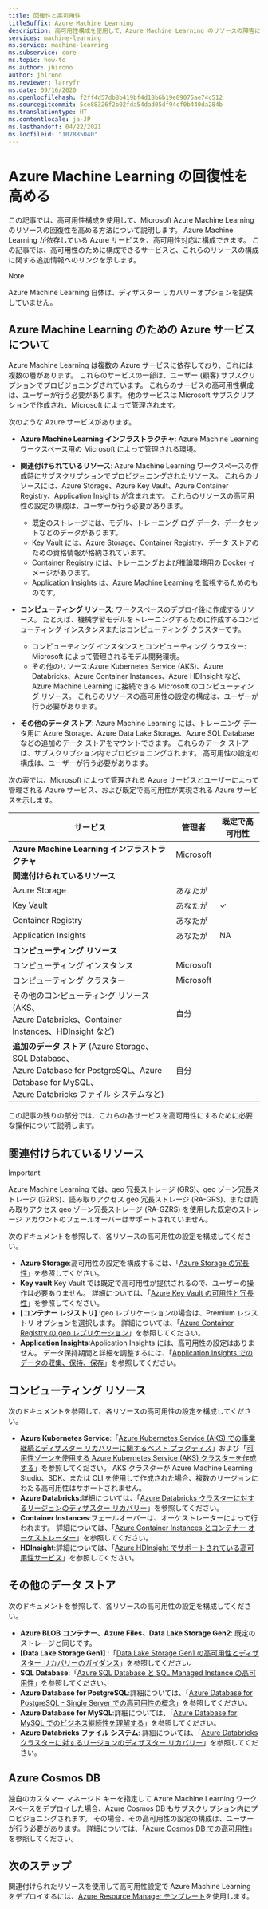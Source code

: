 ```yaml
---
title: 回復性と高可用性
titleSuffix: Azure Machine Learning
description: 高可用性構成を使用して、Azure Machine Learning のリソースの障害に対する回復性を高める方法について説明します。
services: machine-learning
ms.service: machine-learning
ms.subservice: core
ms.topic: how-to
ms.author: jhirono
author: jhirono
ms.reviewer: larryfr
ms.date: 09/16/2020
ms.openlocfilehash: f2ff4d57db8b419bf4d18b6b19e89075ae74c512
ms.sourcegitcommit: 5ce88326f2b02fda54dad05df94cf0b440da284b
ms.translationtype: HT
ms.contentlocale: ja-JP
ms.lasthandoff: 04/22/2021
ms.locfileid: "107885040"
---
```

# <a name="increase-azure-machine-learning-resiliency"></a>Azure Machine Learning の回復性を高める



この記事では、高可用性構成を使用して、Microsoft Azure Machine Learning のリソースの回復性を高める方法について説明します。 Azure Machine Learning が依存している Azure サービスを、高可用性対応に構成できます。 この記事では、高可用性のために構成できるサービスと、これらのリソースの構成に関する追加情報へのリンクを示します。

> [!NOTE]
> Azure Machine Learning 自体は、ディザスター リカバリーオプションを提供していません。

## <a name="understand-azure-services-for-azure-machine-learning"></a>Azure Machine Learning のための Azure サービスについて

Azure Machine Learning は複数の Azure サービスに依存しており、これには複数の層があります。 これらのサービスの一部は、ユーザー (顧客) サブスクリプションでプロビジョニングされています。 これらのサービスの高可用性構成は、ユーザーが行う必要があります。 他のサービスは Microsoft サブスクリプションで作成され、Microsoft によって管理されます。 

次のような Azure サービスがあります。

* **Azure Machine Learning インフラストラクチャ**: Azure Machine Learning ワークスペース用の Microsoft によって管理される環境。

* **関連付けられているリソース**: Azure Machine Learning ワークスペースの作成時にサブスクリプションでプロビジョニングされたリソース。 これらのリソースには、Azure Storage、Azure Key Vault、Azure Container Registry、Application Insights が含まれます。 これらのリソースの高可用性の設定の構成は、ユーザーが行う必要があります。
  * 既定のストレージには、モデル、トレーニング ログ データ、データセットなどのデータがあります。
  * Key Vault には、Azure Storage、Container Registry、データ ストアのための資格情報が格納されています。
  * Container Registry には、トレーニングおよび推論環境用の Docker イメージがあります。
  * Application Insights は、Azure Machine Learning を監視するためのものです。

* **コンピューティング リソース**: ワークスペースのデプロイ後に作成するリソース。 たとえば、機械学習モデルをトレーニングするために作成するコンピューティング インスタンスまたはコンピューティング クラスターです。
  * コンピューティング インスタンスとコンピューティング クラスター: Microsoft によって管理されるモデル開発環境。
  * その他のリソース:Azure Kubernetes Service (AKS)、Azure Databricks、Azure Container Instances、Azure HDInsight など、Azure Machine Learning に接続できる Microsoft のコンピューティング リソース。 これらのリソースの高可用性の設定の構成は、ユーザーが行う必要があります。

* **その他のデータ ストア**: Azure Machine Learning には、トレーニング データ用に Azure Storage、Azure Data Lake Storage、Azure SQL Database などの追加のデータ ストアをマウントできます。  これらのデータ ストアは、サブスクリプション内でプロビジョニングされます。 高可用性の設定の構成は、ユーザーが行う必要があります。

次の表では、Microsoft によって管理される Azure サービスとユーザーによって管理される Azure サービス、および既定で高可用性が実現される Azure サービスを示します。

| サービス | 管理者 | 既定で高可用性 |
| ----- | ----- | ----- |
| **Azure Machine Learning インフラストラクチャ** | Microsoft | |
| **関連付けられているリソース** |
| Azure Storage | あなたが | |
| Key Vault | あなたが | ✓ |
| Container Registry | あなたが | |
| Application Insights | あなたが | NA |
| **コンピューティング リソース** |
| コンピューティング インスタンス | Microsoft |  |
| コンピューティング クラスター | Microsoft |  |
| その他のコンピューティング リソース (AKS、 <br>Azure Databricks、Container Instances、HDInsight など) | 自分 |  |
| **追加のデータ ストア** (Azure Storage、SQL Database、<br> Azure Database for PostgreSQL、Azure Database for MySQL、 <br>Azure Databricks ファイル システムなど) | 自分 | |

この記事の残りの部分では、これらの各サービスを高可用性にするために必要な操作について説明します。

## <a name="associated-resources"></a>関連付けられているリソース

> [!IMPORTANT]
> Azure Machine Learning では、geo 冗長ストレージ (GRS)、geo ゾーン冗長ストレージ (GZRS)、読み取りアクセス geo 冗長ストレージ (RA-GRS)、または読み取りアクセス geo ゾーン冗長ストレージ (RA-GZRS) を使用した既定のストレージ アカウントのフェールオーバーはサポートされていません。

次のドキュメントを参照して、各リソースの高可用性の設定を構成してください。

* **Azure Storage**:高可用性の設定を構成するには、「[Azure Storage の冗長性](../storage/common/storage-redundancy.md)」を参照してください。
* **Key vault**:Key Vault では既定で高可用性が提供されるので、ユーザーの操作は必要ありません。  詳細については、「[Azure Key Vault の可用性と冗長性](../key-vault/general/disaster-recovery-guidance.md)」を参照してください。
* **[コンテナー レジストリ]** :geo レプリケーションの場合は、Premium レジストリ オプションを選択します。 詳細については、「[Azure Container Registry の geo レプリケーション](../container-registry/container-registry-geo-replication.md)」を参照してください。
* **Application Insights**:Application Insights には、高可用性の設定はありません。 データ保持期間と詳細を調整するには、「[Application Insights でのデータの収集、保持、保存](../azure-monitor/app/data-retention-privacy.md#how-long-is-the-data-kept)」を参照してください。

## <a name="compute-resources"></a>コンピューティング リソース

次のドキュメントを参照して、各リソースの高可用性の設定を構成してください。

* **Azure Kubernetes Service**:「[Azure Kubernetes Service (AKS) での事業継続とディザスター リカバリーに関するベスト プラクティス](../aks/operator-best-practices-multi-region.md)」および「[可用性ゾーンを使用する Azure Kubernetes Service (AKS) クラスターを作成する](../aks/availability-zones.md)」を参照してください。 AKS クラスターが Azure Machine Learning Studio、SDK、または CLI を使用して作成された場合、複数のリージョンにわたる高可用性はサポートされません。
* **Azure Databricks**:詳細については、「[Azure Databricks クラスターに対するリージョンのディザスター リカバリー](/azure/databricks/scenarios/howto-regional-disaster-recovery)」を参照してください。
* **Container Instances**:フェールオーバーは、オーケストレーターによって行われます。 詳細については、「[Azure Container Instances とコンテナー オーケストレーター](../container-instances/container-instances-orchestrator-relationship.md)」を参照してください。
* **HDInsight**:詳細については、「[Azure HDInsight でサポートされている高可用性サービス](../hdinsight/hdinsight-high-availability-components.md)」を参照してください。

## <a name="additional-data-stores"></a>その他のデータ ストア

次のドキュメントを参照して、各リソースの高可用性の設定を構成してください。

* **Azure BLOB コンテナー、Azure Files、Data Lake Storage Gen2**: 既定のストレージと同じです。
* **[Data Lake Storage Gen1]** :「[Data Lake Storage Gen1 の高可用性とディザスター リカバリーのガイダンス](../data-lake-store/data-lake-store-disaster-recovery-guidance.md)」を参照してください。
* **SQL Database**:「[Azure SQL Database と SQL Managed Instance の高可用性](../azure-sql/database/high-availability-sla.md)」を参照してください。
* **Azure Database for PostgreSQL**:詳細については、「[Azure Database for PostgreSQL - Single Server での高可用性の概念](../postgresql/concepts-high-availability.md)」を参照してください。
* **Azure Database for MySQL**:詳細については、「[Azure Database for MySQL でのビジネス継続性を理解する](../mysql/concepts-business-continuity.md)」を参照してください。
* **Azure Databricks ファイル システム**: 詳細については、「[Azure Databricks クラスターに対するリージョンのディザスター リカバリー](/azure/databricks/scenarios/howto-regional-disaster-recovery)」を参照してください。

## <a name="azure-cosmos-db"></a>Azure Cosmos DB

独自のカスタマー マネージド キーを指定して Azure Machine Learning ワークスペースをデプロイした場合、Azure Cosmos DB もサブスクリプション内にプロビジョニングされます。 その場合、その高可用性の設定の構成は、ユーザーが行う必要があります。 詳細については、「[Azure Cosmos DB での高可用性](../cosmos-db/high-availability.md)」を参照してください。

## <a name="next-steps"></a>次のステップ

関連付けられたリソースを使用して高可用性設定で Azure Machine Learning をデプロイするには、[Azure Resource Manager テンプレート](https://github.com/Azure/azure-quickstart-templates/tree/master/201-machine-learning-advanced)を使用します。